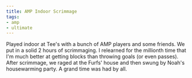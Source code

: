 ```yaml
---
title: AMP Indoor Scrimmage
tags:
- amp
- ultimate
---
```


Played indoor at Tee's with a bunch of AMP players and some friends. We put in a solid 2 hours of scrimmaging. I relearned for the millionth time that I'm much better at getting blocks than throwing goals (or even passes). After scrimmage, we raged at the Furfs' house and then swung by Noah's housewarming party. A grand time was had by all.
